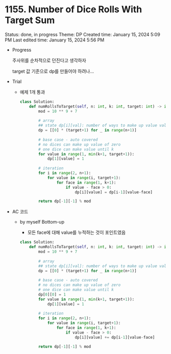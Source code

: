 # 1155. Number of Dice Rolls With Target Sum

Status: done, in progress
Theme: DP
Created time: January 15, 2024 5:09 PM
Last edited time: January 15, 2024 5:56 PM

[](Untitled%206ad005a244354b0ebe8420a7cbea2944.md)

- Progress
    
    주사위를 순차적으로 던진다고 생각하자 
    
    target 값 기준으로 dp를 만들어야 하려나…
    
- Trial
    - 예제 1개 통과
        
        ```python
        class Solution:
            def numRollsToTarget(self, n: int, k: int, target: int) -> int:
                mod = 10 ** 9 + 7
                
                # array
                ## state dp[i][val]: number of ways to make up value val with i number of dices
                dp = [[0] * (target+1) for _ in range(n+1)]
                
                # base case - auto covered
                # no dices can make up value of zero
                # one dice can make value until k 
                for value in range(1, min(k+1, target+1)):
                    dp[1][value] = 1
                
                # iteration
                for i in range(2, n+1):
                    for value in range(i, target+1):
                        for face in range(1, k+1):
                            if value - face > 0:
                                dp[i][value] = dp[i-1][value-face]
        
                return dp[-1][-1] % mod
        ```
        
- AC 코드
    - by myself Bottom-up
        - 모든 face에 대해 value를 누적하는 것이 포인트였음
        
        ```python
        class Solution:
            def numRollsToTarget(self, n: int, k: int, target: int) -> int:
                mod = 10 ** 9 + 7
                
                # array
                ## state dp[i][val]: number of ways to make up value val with i number of dices
                dp = [[0] * (target+1) for _ in range(n+1)]
                
                # base case - auto covered
                # no dices can make up value of zero
                # one dice can make value until k 
                dp[0][0] = 1
                for value in range(1, min(k+1, target+1)):
                    dp[1][value] = 1
                
                # iteration
                for i in range(2, n+1):
                    for value in range(i, target+1):
                        for face in range(1, k+1):
                            if value - face > 0:
                                dp[i][value] += dp[i-1][value-face]
        
                return dp[-1][-1] % mod
        ```